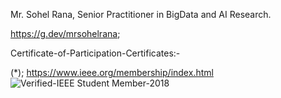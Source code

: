 Mr. Sohel Rana, Senior Practitioner in BigData and AI Research.

https://g.dev/mrsohelrana;

Certificate-of-Participation-Certificates:-

(*); https://www.ieee.org/membership/index.html
![Verified-IEEE Student Member-2018](https://github.com/SohelRana-aiub-Pro/Certificate-of-Participation-Certificates/assets/133596903/9d4478ad-de14-468d-bb5b-f68b89560bc3)
